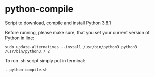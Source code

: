 # python-compile
Script to download, compile and install Python 3.8.1

Before running, please make sure, that you set your current version of Python in line:
```
sudo update-alternatives --install /usr/bin/python3 python3 /usr/bin/python3.7 2
```

To run .sh script simply put in terminal:
```
. python-compile.sh
```
